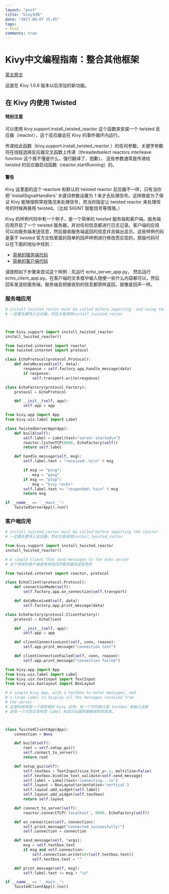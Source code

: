 ```yaml
---
layout: "post"
title: "kivy文档"
date: "2017-08-07 15:45"
tags:
- kivy
comments: true
---
```


# Kivy中文编程指南：整合其他框架

[英文原文](https://kivy.org/docs/guide/other-frameworks.html)



这是在 Kivy 1.0.8 版本以后添加的新功能。



## 在 Kivy 内使用 Twisted


#### 特别注意

可以使用 kivy.support.install_twisted_reactor 这个函数来安装一个 twisted 反应器（reactor），这个反应器会在 Kivy 的事件循环内运行。


传递给此函数（kivy.support.install_twisted_reactor ）的任何参数、关键字参数将在线程选择反应器交叉函数上传递（threadedselect reactors interleave function 这个我不懂是什么，强行翻译了，抱歉）。 这些参数通常是传递给twisted 的反应器启动函数（reactor.startRunning）的。


#### 警告

Kivy 这里面的这个 reactore 和默认的 twisted reactor 反应器不一样，只有当你把 ‘installSignalHandlers’ 关键词参数设置为 1 来才去处理信号。这样做是为了保证 Kivy 能够按照常规情况来处理信号，而当你指定让 twisted reactor 来处理信号的时候再换用 twisted。（比如 SIGINT 智能信号等情境。）


Kivy 的样例代码中有一个例子，是一个简单的 twisted 服务端和客户端。服务端应用开启了一个 twisted 服务器，并对任何信息都进行日志记录。客户端的应用可以向服务端发送信息，然后接收服务端返回的信息并且输出显示。这些样例代码是基于 twisted 官方文档里面的简单的回声样例进行修改而实现的，原版代码可以在下面的地址中找到：


* [简单的服务端代码](http://twistedmatrix.com/documents/current/_downloads/simpleserv.py)
* [简单的客户端代码](http://twistedmatrix.com/documents/current/_downloads/simpleclient.py)



请按照如下步骤来尝试这个样例：先运行 echo_server_app.py， 然后运行 echo_client_app.py。在客户端的文本框中输入随便一些什么内容都可以，然后回车发送给服务端，服务端会把接收到的信息都原样返回，就像是回声一样。


### 服务端应用

```Python
# install_twisted_rector must be called before importing  and using the reactor
# 一定要先要导入反应器，然后才能调用install_twisted_rector



from kivy.support import install_twisted_reactor
install_twisted_reactor()

from twisted.internet import reactor
from twisted.internet import protocol

class EchoProtocol(protocol.Protocol):
    def dataReceived(self, data):
        response = self.factory.app.handle_message(data)
        if response:
            self.transport.write(response)

class EchoFactory(protocol.Factory):
    protocol = EchoProtocol

    def __init__(self, app):
        self.app = app

from kivy.app import App
from kivy.uix.label import Label

class TwistedServerApp(App):
    def build(self):
        self.label = Label(text="server started\n")
        reactor.listenTCP(8000, EchoFactory(self))
        return self.label

    def handle_message(self, msg):
        self.label.text = "received: %s\n" % msg

        if msg == "ping":
            msg = "pong"
        if msg == "plop":
            msg = "kivy rocks"
        self.label.text += "responded: %s\n" % msg
        return msg

if __name__ == '__main__':
    TwistedServerApp().run()
```



### 客户端应用


```Python
# install_twisted_rector must be called before importing the reactor
# 一定要先要导入反应器，然后才能调用install_twisted_rector

from kivy.support import install_twisted_reactor
install_twisted_reactor()

# A simple Client that send messages to the echo server
# 这个简单的客户端是用来给回声服务器发送信息的

from twisted.internet import reactor, protocol

class EchoClient(protocol.Protocol):
    def connectionMade(self):
        self.factory.app.on_connection(self.transport)

    def dataReceived(self, data):
        self.factory.app.print_message(data)

class EchoFactory(protocol.ClientFactory):
    protocol = EchoClient

    def __init__(self, app):
        self.app = app

    def clientConnectionLost(self, conn, reason):
        self.app.print_message("connection lost")

    def clientConnectionFailed(self, conn, reason):
        self.app.print_message("connection failed")

from kivy.app import App
from kivy.uix.label import Label
from kivy.uix.textinput import TextInput
from kivy.uix.boxlayout import BoxLayout

# A simple kivy App, with a textbox to enter messages, and
# a large label to display all the messages received from
# the server
# 这里的样例是一个很简单的 Kivy 应用，有一个字符输入框 textbox 来输入消息
# 还有一个大的文本标签 label 来显示从服务器接收到的信息。



class TwistedClientApp(App):
    connection = None

    def build(self):
        root = self.setup_gui()
        self.connect_to_server()
        return root

    def setup_gui(self):
        self.textbox = TextInput(size_hint_y=.1, multiline=False)
        self.textbox.bind(on_text_validate=self.send_message)
        self.label = Label(text='connecting...\n')
        self.layout = BoxLayout(orientation='vertical')
        self.layout.add_widget(self.label)
        self.layout.add_widget(self.textbox)
        return self.layout

    def connect_to_server(self):
        reactor.connectTCP('localhost', 8000, EchoFactory(self))

    def on_connection(self, connection):
        self.print_message("connected successfully!")
        self.connection = connection

    def send_message(self, *args):
        msg = self.textbox.text
        if msg and self.connection:
            self.connection.write(str(self.textbox.text))
            self.textbox.text = ""

    def print_message(self, msg):
        self.label.text += msg + "\n"

if __name__ == '__main__':
    TwistedClientApp().run()
```
